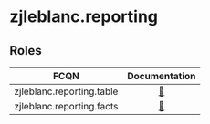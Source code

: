 # zjleblanc.reporting

## Roles

| FCQN | Documentation |
| --- | :---: |
| zjleblanc.reporting.table | [📝](./zjleblanc/reporting/roles/table/README.md) |
| zjleblanc.reporting.facts | [📝](./zjleblanc/reporting/roles/facts/README.md) |
